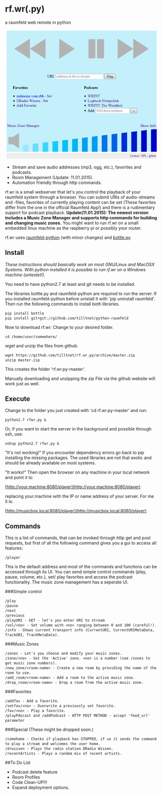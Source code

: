 rf.wr(.py)
==========

a raumfeld web remote in python

![Screenshot](/rfwr.png)

-	Stream and save audio addresses (mp3, ogg, etc.), favorites and podcasts.
-	Room Management (Update: 11.01.2015).
-	Automation friendly through http commands.

rf.wr is a small webserver that let's you control the playback of your raumfeld system through a browser. You can submit URIs of audio-streams and -files, favorites of currently playing content can be set (These favorites differ from the one in the official Raumfeld App!) and there is a rudimentary support for podcast playback. **Update(11.01.2015): The newest version includes a Music Zone Manager and supports http commands for building and changing music zones.** You might want to run rf.wr on a small embedded linux machine as the raspberry pi or possibly your router.

rf.wr uses [raumfeld-python](https://github.com/tfeldmann/python-raumfeld) (with minor changes) and [bottle.py](http://bottlepy.org/docs/dev/index.html).

Install
-------

*These instructions should basically work on most GNU/Linux and MacOSX Systems. With python installed it is possible to run rf.wr on a Windows machine (untestet!).*

You need to have python2.7 at least and git needs to be installed.

The libraries bottle.py and raumfeld-python are required to run the server. If you installed raumfeld-python before unistall it with 'pip uninstall raumfeld'. Then run the following commands to install both libraries.

```
pip install bottle
pip install git+git://github.com/tilltnet/python-raumfeld
```

Now to download rf.wr: Change to your desired folder.

```
cd /home/user/somewhere/
```

wget and unzip the files from github.

```
wget https://github.com/tilltnet/rf.wr.py/archive/master.zip
unzip master.zip
```

This creates the folder 'rf.wr.py-master'.

Manually downloading and unzipping the zip File via the github website will work just as well.

Execute
-------

Change to the folder you just created with 'cd rf.wr.py-master' and run:

```
python2.7 rfwr.py &
```

Or, if you want to start the server in the background and possible through ssh, use:

```
nohup python2.7 rfwr.py &
```

"It's not working!" If you encounter dependency errors go back to pip installing the missing packages. The used libraries are not that exotic and should be already available on most systems.

"It works!" Then open the browser on any machine in your local network and point it to

[http://your.machine:8080/player](http://your.machine:8080/player)

replacing your.machine with the IP or name address of your server. For me it is:

[http://musicbox.local:8080/player](http://musicbox.local:8080/player)

Commands
--------

This is a list of commands, that can be invoked through http get and post
requests, but first of all the following command gives you a gui to access all
features:

```
/player
```

This is the default address and most of the commands and functions can be accessed through its UI. You can send simple control commands (play, pause, volume, etc.), set/ play favorites and access the podcast functionality. The music zone management has
a seperate UI.

###Simple control

```
/play
/pause
/next
/previous
/playURI - GET - let's you enter URI to stream
/vol/<no> - Set volume with <no> ranging between 0 and 100 (careful!).
/info - Shows current transport info (CurrentURI, CurrentURIMetaData, TrackURI, TrackMetaData).
```
###Music Zones

```
/zones - Let's you choose and modify your music zones.
/zone/<no> - Set the 'Active' zone. <no> is a number (see /zones to get music zone numbers).
/new_zone/<room-name> - Create a new room by providing the name of the room to use.
/add_room/<room-name> - Add a room to the active music zone.
/drop_room/<room-name> - Drop a room from the active music zone.
```

###Favorites

```
/addfav - Add a favorite.
/setfav/<no> - Overwrite a previously set favorite.
/fav/<no> - Play a favorite.
/playPdocast and /addPodcast - HTTP POST METHOD - accept 'feed_url' parameter
```

###Special (These might be dropped soon.)
```
/comehome - Checks if playback has STOPPED, if so it sends the command to play a stream and welcomes the user home.
/drwissen - Plays the radio station DRadio Wissen.
/recentArtists - Plays a random mix of recent artists.
```

##To Do List
- Podcast delete feature
- Room Profiles
- Code Clean-UP!!!
- Expand deployment options.
